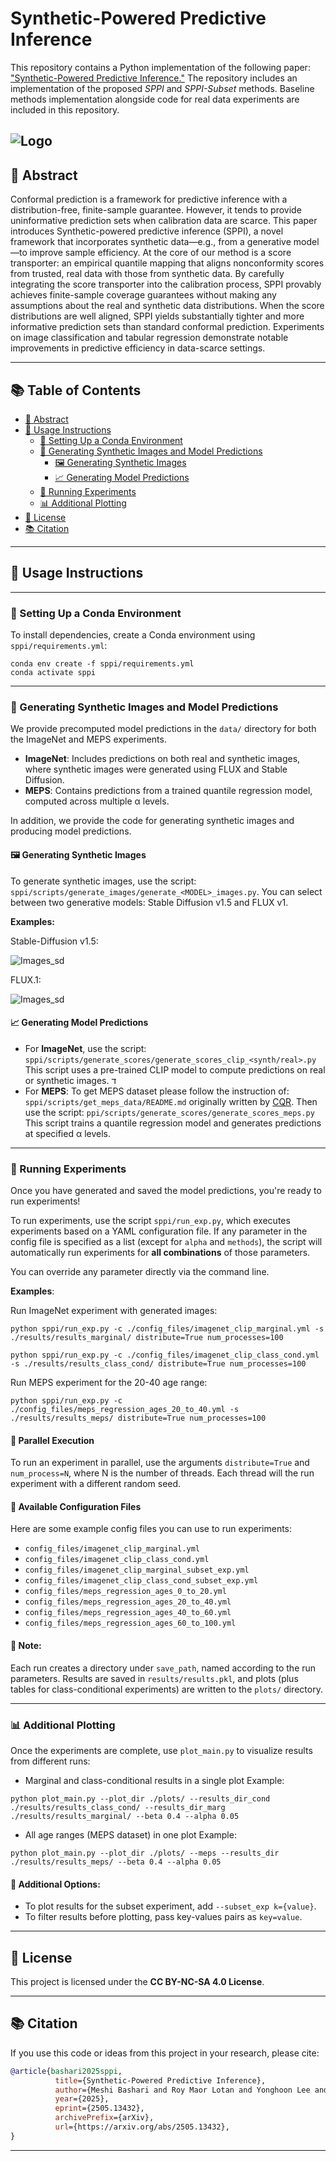 
# Synthetic-Powered Predictive Inference


This repository contains a Python implementation of the following paper: ["Synthetic-Powered Predictive Inference."](https://arxiv.org/abs/2505.13432)
The repository includes an implementation of the proposed *SPPI* and *SPPI-Subset* methods.
Baseline methods implementation alongside code for real data experiments are included in this repository.

![Logo](images/overview.png)
---

## **📖 Abstract**  <a name="abstract"></a>

Conformal prediction is a framework for predictive inference with a distribution-free, finite-sample guarantee. However, it tends to provide uninformative prediction sets when calibration data are scarce. 
This paper introduces Synthetic-powered predictive inference (SPPI), a novel framework that incorporates synthetic data—e.g., from a generative model—to improve sample efficiency. At the core of our method is a score transporter: an empirical quantile mapping that aligns nonconformity scores from trusted, real data with those from synthetic data. By carefully integrating the score transporter into the calibration process, SPPI provably achieves finite-sample coverage guarantees without making any assumptions about the real and synthetic data distributions.
When the score distributions are well aligned, SPPI yields substantially tighter and more informative prediction sets than standard conformal prediction. Experiments on image classification and tabular regression demonstrate notable improvements in predictive efficiency in data-scarce settings.

---

## **📚 Table of Contents**  
- [📖 Abstract](#abstract)
- [📌 Usage Instructions](#usage)
  - [🔹 Setting Up a Conda Environment](#conda)
  - [📁 Generating Synthetic Images and Model Predictions](#generating)
    - [🖼️ Generating Synthetic Images](#images)
    - [📈 Generating Model Predictions](#scores)
  - [🧪 Running Experiments](#run)
  - [📊 Additional Plotting](#plots)
- [📜 License](#license)
- [:books: Citation](#cite)

---

## **📌 Usage Instructions**  <a name="usage"></a>

---

### **🔹 Setting Up a Conda Environment**  <a name="conda"></a>
To install dependencies, create a Conda environment using `sppi/requirements.yml`:  
```
conda env create -f sppi/requirements.yml
conda activate sppi
```

---

### **📁 Generating Synthetic Images and Model Predictions**  <a name="generating"></a>

We provide precomputed model predictions in the `data/` directory for both the ImageNet and MEPS experiments.
- **ImageNet**: Includes predictions on both real and synthetic images, where synthetic images were generated using FLUX and Stable Diffusion.
- **MEPS**: Contains predictions from a trained quantile regression model, computed across multiple α levels.

In addition, we provide the code for generating synthetic images and producing model predictions.

#### **🖼️ Generating Synthetic Images**  <a name="images"></a>
To generate synthetic images, use the script: `sppi/scripts/generate_images/generate_<MODEL>_images.py`.
You can select between two generative models: Stable Diffusion v1.5 and FLUX v1.

**Examples:**

Stable-Diffusion v1.5:

![Images_sd](images/sd.PNG)

FLUX.1:

![Images_sd](images/flux.PNG)

#### **📈 Generating Model Predictions**  <a name="scores"></a>
- For **ImageNet**, use the script:
`sppi/scripts/generate_scores/generate_scores_clip_<synth/real>.py`
This script uses a pre-trained CLIP model to compute predictions on real or synthetic images.
ד
- For **MEPS**: 
To get MEPS dataset please follow the instruction of:
`sppi/scripts/get_meps_data/README.md` originally written by [CQR](https://github.com/yromano/cqr/blob/master/get_meps_data/README.md). Then use the script:
`ppi/scripts/generate_scores/generate_scores_meps.py`
This script trains a quantile regression model and generates predictions at specified α levels.

---

### **🧪 Running Experiments**  <a name="run"></a>
Once you have generated and saved the model predictions, you're ready to run experiments!

To run experiments, use the script `sppi/run_exp.py`, which executes experiments based on a YAML configuration file.
If any parameter in the config file is specified as a list (except for `alpha` and `methods`), the script will automatically run experiments for **all combinations** of those parameters.

You can override any parameter directly via the command line.

**Examples**:

Run ImageNet experiment with generated images:
```
python sppi/run_exp.py -c ./config_files/imagenet_clip_marginal.yml -s ./results/results_marginal/ distribute=True num_processes=100

python sppi/run_exp.py -c ./config_files/imagenet_clip_class_cond.yml -s ./results/results_class_cond/ distribute=True num_processes=100
```

Run MEPS experiment for the 20-40 age range:
```
python sppi/run_exp.py -c ./config_files/meps_regression_ages_20_to_40.yml -s ./results/results_meps/ distribute=True num_processes=100
```
#### **🔹 Parallel Execution**
To run an experiment in parallel, use the arguments `distribute=True` and `num_process=N`, where N is the number of threads.
Each thread will the run experiment with a different random seed.

#### **🔹 Available Configuration Files**  
Here are some example config files you can use to run experiments:
- `config_files/imagenet_clip_marginal.yml`
- `config_files/imagenet_clip_class_cond.yml`
- `config_files/imagenet_clip_marginal_subset_exp.yml`
- `config_files/imagenet_clip_class_cond_subset_exp.yml`
- `config_files/meps_regression_ages_0_to_20.yml`
- `config_files/meps_regression_ages_20_to_40.yml`
- `config_files/meps_regression_ages_40_to_60.yml`
- `config_files/meps_regression_ages_60_to_100.yml`


#### **📝 Note:** 
Each run creates a directory under `save_path`, named according to the run parameters. Results are saved in `results/results.pkl`, and plots (plus tables for class-conditional experiments) are written to the `plots/` directory.

---

### **📊 Additional Plotting**  <a name="plots"></a>
Once the experiments are complete, use `plot_main.py` to visualize results from different runs:
- Marginal and class-conditional results in a single plot
Example:
```
python plot_main.py --plot_dir ./plots/ --results_dir_cond ./results/results_class_cond/ --results_dir_marg ./results/results_marginal/ --beta 0.4 --alpha 0.05
```

- All age ranges (MEPS dataset) in one plot
Example:
```
python plot_main.py --plot_dir ./plots/ --meps --results_dir ./results/results_meps/ --beta 0.4 --alpha 0.05
```

#### **🔹 Additional Options:**  
- To plot results for the subset experiment, add `--subset_exp k={value}`.
- To filter results before plotting, pass key-values pairs as `key=value`.

---

## **📜 License**  <a name="licence"></a>
This project is licensed under the **CC BY-NC-SA 4.0 License**.

---
## **:books: Citation**  <a name="cite"></a>
If you use this code or ideas from this project in your research, please cite:
```bibtex
@article{bashari2025sppi,
          title={Synthetic-Powered Predictive Inference},
          author={Meshi Bashari and Roy Maor Lotan and Yonghoon Lee and Edgar Dobriban and Yaniv Romano},
          year={2025},
          eprint={2505.13432},
          archivePrefix={arXiv},
          url={https://arxiv.org/abs/2505.13432},
}
```
---
